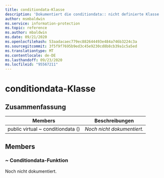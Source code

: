 ```yaml
---
title: conditiondata-Klasse
description: 'Dokumentiert die conditiondata:: nicht definierte Klasse des Microsoft Information Protection (MIP) SDK.'
author: msmbaldwin
ms.service: information-protection
ms.topic: reference
ms.author: mbaldwin
ms.date: 09/21/2020
ms.openlocfilehash: 53aadacaec779ec882644493e484a746b3224c3a
ms.sourcegitcommit: 3f5f9f7695b9ed3c45e9230cd8b8cb39a1c5a5ed
ms.translationtype: MT
ms.contentlocale: de-DE
ms.lasthandoff: 09/23/2020
ms.locfileid: "95567211"
---
```

# <a name="class-conditiondata"></a>conditiondata-Klasse 
  
## <a name="summary"></a>Zusammenfassung
 Members                        | Beschreibungen                                
--------------------------------|---------------------------------------------
public virtual ~ conditiondata ()  | _Noch nicht dokumentiert._
  
## <a name="members"></a>Members
  
### <a name="conditiondata-function"></a>~ Conditiondata-Funktion
Noch nicht dokumentiert.
